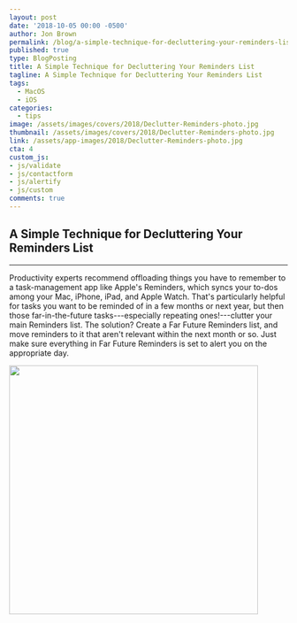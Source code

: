 ```yaml
---
layout: post
date: '2018-10-05 00:00 -0500'
author: Jon Brown
permalink: /blog/a-simple-technique-for-decluttering-your-reminders-list/
published: true
type: BlogPosting
title: A Simple Technique for Decluttering Your Reminders List
tagline: A Simple Technique for Decluttering Your Reminders List
tags:
  - MacOS
  - iOS
categories:
  - tips
image: /assets/images/covers/2018/Declutter-Reminders-photo.jpg
thumbnail: /assets/images/covers/2018/Declutter-Reminders-photo.jpg
link: /assets/app-images/2018/Declutter-Reminders-photo.jpg
cta: 4
custom_js:
- js/validate
- js/contactform
- js/alertify
- js/custom
comments: true
---
```

## A Simple Technique for Decluttering Your Reminders List
---

Productivity experts recommend offloading things you have to remember to
a task-management app like Apple's Reminders, which syncs your to-dos
among your Mac, iPhone, iPad, and Apple Watch. That's particularly
helpful for tasks you want to be reminded of in a few months or next
year, but then those far-in-the-future tasks---especially repeating
ones!---clutter your main Reminders list. The solution? Create a Far
Future Reminders list, and move reminders to it that aren't relevant
within the next month or so. Just make sure everything in Far Future
Reminders is set to alert you on the appropriate day.

<img src="{{ site.site_cdn }}/assets/images/blog/2018/declutter/image2.png" class="img-fluid rounded m-2" width="450" />
